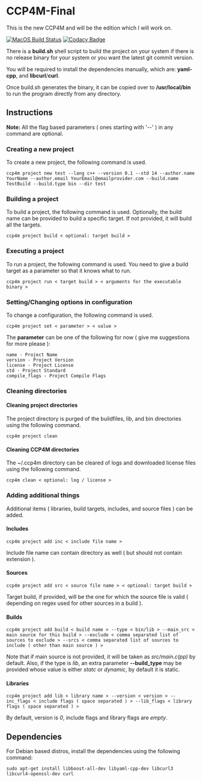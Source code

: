 # CCP4M-Final
This is the new CCP4M and will be the edition which I will work on.

[![MacOS Build Status](https://travis-ci.org/Electrux/CCP4M-Final.svg?branch=master)](https://travis-ci.org/Electrux/CCP4M-Final) [![Codacy Badge](https://api.codacy.com/project/badge/Grade/d646fd7232004db58611b4eacfd5f691)](https://www.codacy.com/app/Electrux/CCP4M-Final?utm_source=github.com&amp;utm_medium=referral&amp;utm_content=Electrux/CCP4M-Final&amp;utm_campaign=Badge_Grade)

There is a **build.sh** shell script to build the project on your system if there is no release binary for your system or you want the latest git commit version.

You will be required to install the dependencies manually, which are: **yaml-cpp**, and **libcurl**/**curl**.

Once build.sh generates the binary, it can be copied over to **/usr/local/bin** to run the program directly from any directory.

## Instructions

 **Note:** All the flag based parameters ( ones starting with '--' ) in any command are optional.

### Creating a new project
To create a new project, the following command is used.
```
ccp4m project new test --lang c++ --version 0.1 --std 14 --author.name YourName --author.email YourEmail@emailprovider.com --build.name TestBuild --build.type bin --dir test
```

### Building a project
To build a project, the following command is used. Optionally, the build name can be provided to build a specific target. If not provided, it will build all the targets.
```
ccp4m project build < optional: target build >
```

### Executing a project
To run a project, the following command is used. You need to give a build target as a parameter so that it knows what to run.
```
ccp4m project run < target build > < arguments for the executable binary >
```

### Setting/Changing options in configuration
To change a configuration, the following command is used.
```
ccp4m project set < parameter > < value >
```
The **parameter** can be one of the following for now ( give me suggestions for more please ):

	name - Project Name
	version - Project Version
	license - Project License
	std - Project Standard
	compile_flags - Project Compile Flags

### Cleaning directories

#### Cleaning project directories
The project directory is purged of the buildfiles, lib, and bin directories using the following command.
```
ccp4m project clean
```

#### Cleaning CCP4M directories
The ~/.ccp4m directory can be cleared of logs and downloaded license files using the following command.
```
ccp4m clean < optional: log / license >
```

### Adding additional things
Additional items ( libraries, build targets, includes, and source files ) can be added.

#### Includes
```
ccp4m project add inc < include file name >
```
Include file name can contain directory as well ( but should not contain extension ).

#### Sources
```
ccp4m project add src < source file name > < optional: target build >
```
Target build, if provided, will be the one for which the source file is valid ( depending on regex used for other sources in a build ).

#### Builds
```
ccp4m project add build < build name > --type < bin/lib > --main_src < main source for this build > --exclude < comma separated list of sources to exclude > --srcs < comma separated list of sources to include ( other than main source ) >
```
Note that if main source is not provided, it will be taken as *src/main.c(pp)* by default.
Also, if the type is *lib*, an extra parameter **--build_type** may be provided whose value is either *statc* or *dynamic*, by default it is static.

#### Libraries
```
ccp4m project add lib < library name > --version < version > --inc_flags < include flags ( space separated ) > --lib_flags < library flags ( space separated ) >
```
By default, version is *0*, include flags and library flags are *empty*.

## Dependencies

For Debian based distros, install the dependencies using the following command:
```
sudo apt-get install libboost-all-dev libyaml-cpp-dev libcurl3 libcurl4-openssl-dev curl
```